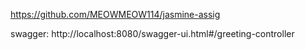 https://github.com/MEOWMEOW114/jasmine-assig

swagger:
http://localhost:8080/swagger-ui.html#/greeting-controller